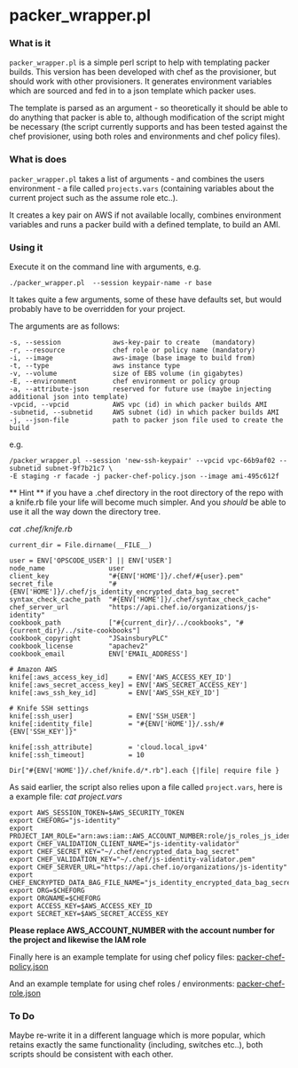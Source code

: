 packer_wrapper.pl
=================

### What is it

`packer_wrapper.pl` is a simple perl script to help with templating packer builds. This version has been developed with chef as the provisioner, but should work with other provisioners. It generates environment variables which are sourced and fed in to a json template which packer uses.

The template is parsed as an argument - so theoretically it should be able to do anything that packer is able to, although modification of the script might be necessary (the script currently supports and has been tested against the chef provisioner, using both roles and environments and chef policy files).

### What is does

`packer_wrapper.pl` takes a list of arguments - and combines the users environment - a file called `projects.vars` (containing variables about the current project such as the assume role etc..).

It creates a key pair on AWS if not available locally, combines environment variables and runs a packer build with a defined template, to build an AMI.




### Using it

Execute it on the command line with arguments, e.g.

`./packer_wrapper.pl  --session keypair-name -r base`

It takes quite a few arguments, some of these have defaults set, but would probably have to be overridden for your project.

The arguments are as follows:

```
-s, --session             aws-key-pair to create   (mandatory)
-r, --resource            chef role or policy name (mandatory)
-i, --image               aws-image (base image to build from)
-t, --type                aws instance type
-v, --volume              size of EBS volume (in gigabytes)
-E, --environment         chef environment or policy group
-a, --attribute-json      reserved for future use (maybe injecting additional json into template)
-vpcid, --vpcid           AWS vpc (id) in which packer builds AMI
-subnetid, --subnetid     AWS subnet (id) in which packer builds AMI
-j, --json-file           path to packer json file used to create the build
```

e.g.

```
/packer_wrapper.pl --session 'new-ssh-keypair' --vpcid vpc-66b9af02 --subnetid subnet-9f7b21c7 \
-E staging -r facade -j packer-chef-policy.json --image ami-495c612f
```

** Hint **
if you have a .chef directory in the root directory of the repo with a knife.rb file your life will become much simpler. And you *should* be able to use it all the way down the directory tree.

*cat .chef/knife.rb*
```
current_dir = File.dirname(__FILE__)

user = ENV['OPSCODE_USER'] || ENV['USER']
node_name                user
client_key               "#{ENV['HOME']}/.chef/#{user}.pem"
secret_file              "#{ENV['HOME']}/.chef/js_identity_encrypted_data_bag_secret"
syntax_check_cache_path  "#{ENV['HOME']}/.chef/syntax_check_cache"
chef_server_url          "https://api.chef.io/organizations/js-identity"
cookbook_path            ["#{current_dir}/../cookbooks", "#{current_dir}/../site-cookbooks"]
cookbook_copyright       "JSainsburyPLC"
cookbook_license         "apachev2"
cookbook_email           ENV['EMAIL_ADDRESS']

# Amazon AWS
knife[:aws_access_key_id]     = ENV['AWS_ACCESS_KEY_ID']
knife[:aws_secret_access_key] = ENV['AWS_SECRET_ACCESS_KEY']
knife[:aws_ssh_key_id]        = ENV['AWS_SSH_KEY_ID']

# Knife SSH settings
knife[:ssh_user]              = ENV['SSH_USER']
knife[:identity_file]         = "#{ENV['HOME']}/.ssh/#{ENV['SSH_KEY']}"

knife[:ssh_attribute]         = 'cloud.local_ipv4'
knife[:ssh_timeout]           = 10

Dir["#{ENV['HOME']}/.chef/knife.d/*.rb"].each {|file| require file }
```

As said earlier, the script also relies upon a file called `project.vars`, here is a example file:
*cat project.vars*
```
export AWS_SESSION_TOKEN=$AWS_SECURITY_TOKEN
export CHEFORG="js-identity"
export PROJECT_IAM_ROLE="arn:aws:iam::AWS_ACCOUNT_NUMBER:role/js_roles_js_identity_partial"
export CHEF_VALIDATION_CLIENT_NAME="js-identity-validator"
export CHEF_SECRET_KEY="~/.chef/encrypted_data_bag_secret"
export CHEF_VALIDATION_KEY="~/.chef/js-identity-validator.pem"
export CHEF_SERVER_URL="https://api.chef.io/organizations/js-identity"
export CHEF_ENCRYPTED_DATA_BAG_FILE_NAME="js_identity_encrypted_data_bag_secret"
export ORG=$CHEFORG
export ORGNAME=$CHEFORG
export ACCESS_KEY=$AWS_ACCESS_KEY_ID
export SECRET_KEY=$AWS_SECRET_ACCESS_KEY
```

**Please replace AWS_ACCOUNT_NUMBER with the account number for the project and likewise the IAM role**

Finally here is an example template for using chef policy files:
[packer-chef-policy.json](packer-chef-policy.json)

And an example template for using chef roles / environments:
[packer-chef-role.json](packer-chef-role.json)



### To Do

Maybe re-write it in a different language which is more popular, which retains exactly the same functionality (including, switches etc..), both scripts should be consistent with each other.
